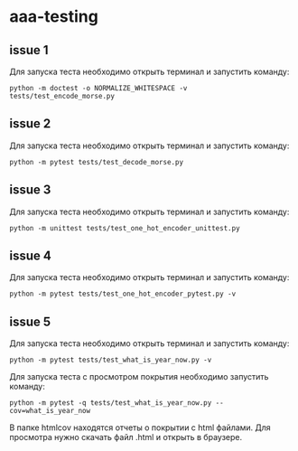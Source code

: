 # aaa-testing

## issue 1

Для запуска теста необходимо открыть терминал и запустить команду:
```
python -m doctest -o NORMALIZE_WHITESPACE -v tests/test_encode_morse.py
```

## issue 2

Для запуска теста необходимо открыть терминал и запустить команду:

```
python -m pytest tests/test_decode_morse.py
```

## issue 3

Для запуска теста необходимо открыть терминал и запустить команду:
```
python -m unittest tests/test_one_hot_encoder_unittest.py
```

## issue 4

Для запуска теста необходимо открыть терминал и запустить команду:
```
python -m pytest tests/test_one_hot_encoder_pytest.py -v
```

## issue 5

Для запуска теста необходимо открыть терминал и запустить команду:
```
python -m pytest tests/test_what_is_year_now.py -v
```
Для запуска теста с просмотром покрытия необходимо запустить команду:
```
python -m pytest -q tests/test_what_is_year_now.py --cov=what_is_year_now
```

В папке htmlcov находятся отчеты о покрытии с html файлами.
Для просмотра нужно скачать файл .html и открыть в браузере.
